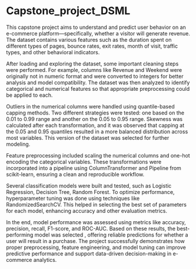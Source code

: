 # Capstone_project_DSML
This capstone project aims to understand and predict user behavior on an e-commerce platform—specifically, whether a visitor will generate revenue. The dataset contains various features such as the duration spent on different types of pages, bounce rates, exit rates, month of visit, traffic types, and other behavioral indicators.

After loading and exploring the dataset, some important cleaning steps were performed. For example, columns like Revenue and Weekend were originally not in numeric format and were converted to integers for better analysis and model compatibility. The dataset was then analyzed to identify categorical and numerical features so that appropriate preprocessing could be applied to each.

Outliers in the numerical columns were handled using quantile-based capping methods. Two different strategies were tested: one based on the 0.01 to 0.99 range and another on the 0.05 to 0.95 range. Skewness was calculated after each transformation, and it was observed that capping at the 0.05 and 0.95 quantiles resulted in a more balanced distribution across most variables. This version of the dataset was selected for further modeling.

Feature preprocessing included scaling the numerical columns and one-hot encoding the categorical variables. These transformations were incorporated into a pipeline using ColumnTransformer and Pipeline from scikit-learn, ensuring a clean and reproducible workflow.

Several classification models were built and tested, such as Logistic Regression, Decision Tree, Random Forest. To optimize performance, hyperparameter tuning was done using techniques like  RandomizedSearchCV. This helped in selecting the best set of parameters for each model, enhancing accuracy and other evaluation metrics.

In the end, model performance was assessed using metrics like accuracy, precision, recall, F1-score, and ROC-AUC. Based on these results, the best-performing model was selected , offering reliable predictions for whether a user will result in a purchase. The project successfully demonstrates how proper preprocessing, feature engineering, and model tuning can improve predictive performance and support data-driven decision-making in e-commerce analytics.
